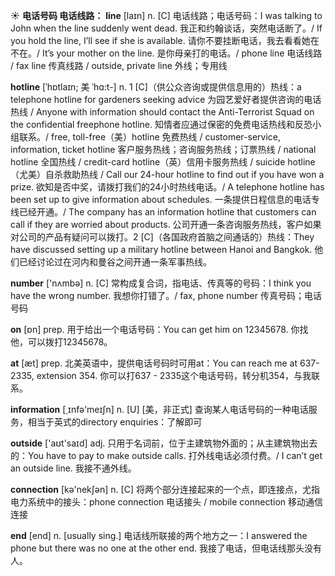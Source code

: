 ☀ <span class="category">**电话号码 电话线路：**</span>
<span class="vocabulary">**line**</span> [laɪn] 
<span class="definition">n. [C] 电话线路；电话号码：</span>I was talking to John when the line suddenly went dead. 我正和约翰谈话，突然电话断了。/ If you hold the line, I’ll see if she is available. 请你不要挂断电话，我去看看她在不在。/ It’s your mother on the line. 是你母亲打的电话。/ phone line 电话线路 / fax line 传真线路 / outside, private line 外线；专用线 
           
<span class="vocabulary">**hotline**</span> [ˈhɒtlaɪn; 美 ˈhɑ:t-]
<span class="definition">n. 1 [C]（供公众咨询或提供信息用的）热线：</span>a telephone hotline for gardeners seeking advice 为园艺爱好者提供咨询的电话热线 / Anyone with information should contact the Anti-Terrorist Squad on the confidential freephone hotline. 知情者应通过保密的免费电话热线和反恐小组联系。/ free, toll-free（美）hotline 免费热线 / customer-service, information, ticket hotline 客户服务热线；咨询服务热线；订票热线 / national hotline 全国热线 / credit-card hotline（英）信用卡服务热线 / suicide hotline（尤美）自杀救助热线 / Call our 24-hour hotline to find out if you have won a prize. 欲知是否中奖，请拨打我们的24小时热线电话。/ A telephone hotline has been set up to give information about schedules. 一条提供日程信息的电话专线已经开通。/ The company has an information hotline that customers can call if they are worried about products. 公司开通一条咨询服务热线，客户如果对公司的产品有疑问可以拨打。<span class="definition">2 [C]（各国政府首脑之间通话的）热线：</span>They have discussed setting up a military hotline between Hanoi and Bangkok. 他们已经讨论过在河内和曼谷之间开通一条军事热线。

<span class="vocabulary">**number**</span> ['nʌmbə] 
<span class="definition">n. [C] 常构成复合词，指电话、传真等的号码：</span>I think you have the wrong number. 我想你打错了。/ fax, phone number 传真号码；电话号码

<span class="vocabulary">**on**</span> [ɒn] 
<span class="definition">prep. 用于给出一个电话号码：</span>You can get him on 12345678. 你找他，可以拨打12345678。

<span class="vocabulary">**at**</span> [æt] 
<span class="definition">prep. 北美英语中，提供电话号码时可用at：</span>You can reach me at 637-2335, extension 354. 你可以打637 - 2335这个电话号码，转分机354，与我联系。

<span class="vocabulary">**information**</span> [͵ɪnfə'meɪʃn] 
<span class="definition">n. [U] [美，非正式] 查询某人电话号码的一种电话服务，相当于英式的directory enquiries：</span>了解即可

<span class="vocabulary">**outside**</span> ['aʊt'saɪd] 
<span class="definition">adj. 只用于名词前，位于主建筑物外面的；从主建筑物出去的：</span>You have to pay to make outside calls. 打外线电话必须付费。/ I can’t get an outside line. 我接不通外线。

<span class="vocabulary">**connection**</span> [kə'nekʃən] 
<span class="definition">n. [C] 将两个部分连接起来的一个点，即连接点，尤指电力系统中的接头：</span>phone connection 电话接头 / mobile connection 移动通信连接

<span class="vocabulary">**end**</span> [end] 
<span class="definition">n. [usually sing.] 电话线所联接的两个地方之一：</span>I answered the phone but there was no one at the other end. 我接了电话，但电话线那头没有人。
